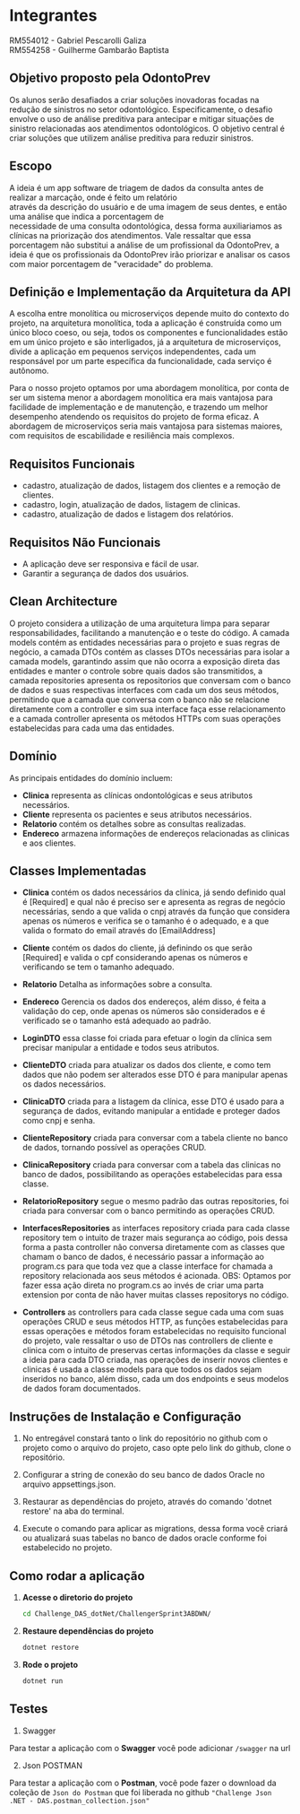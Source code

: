 ﻿# Integrantes
RM554012 - Gabriel Pescarolli Galiza  
RM554258 - Guilherme Gambarão Baptista  

## Objetivo proposto pela OdontoPrev

Os alunos serão desafiados a criar soluções inovadoras focadas na 
redução de sinistros no setor odontológico. Especificamente, o desafio 
envolve o uso de análise preditiva para antecipar e mitigar situações de 
sinistro relacionadas aos atendimentos odontológicos.
O objetivo central é criar soluções que utilizem análise preditiva para 
reduzir sinistros.


## Escopo

A ideia é um app software de triagem de dados da consulta antes de realizar a marcação, onde é feito um relatório  
através da descrição do usuário e de uma imagem de seus dentes, e então uma análise que indica a porcentagem de  
necessidade de uma consulta odontológica, dessa forma auxiliariamos as clínicas na priorização dos atendimentos. 
Vale ressaltar que essa porcentagem não substitui a análise de um profissional da OdontoPrev, a ideia é que os 
profissionais da OdontoPrev irão priorizar e analisar os casos com maior porcentagem de "veracidade" do problema.


## Definição e Implementação da Arquitetura da API

A escolha entre monolítica ou microserviços depende muito do contexto do projeto, na arquitetura monolítica, toda
a aplicação é construída como um único bloco coeso, ou seja, todos os componentes e funcionalidades estão em um 
único projeto e são interligados, já a arquitetura de microserviços, divide a aplicação em pequenos serviços
independentes, cada um responsável por um parte específica da funcionalidade, cada serviço é autônomo.

Para o nosso projeto optamos por uma abordagem monolítica, por conta de ser um sistema menor a abordagem 
monolítica era mais vantajosa para facilidade de implementação e de manutenção, e trazendo um melhor desempenho 
atendendo os requisitos do projeto de forma eficaz. A abordagem de microserviços seria mais vantajosa para 
sistemas maiores, com requisitos de escabilidade e resiliência mais complexos.


## Requisitos Funcionais 

- cadastro, atualização de dados, listagem dos clientes e a remoção de clientes.
- cadastro, login, atualização de dados, listagem de clinicas.
- cadastro, atualização de dados e listagem dos relatórios.

## Requisitos Não Funcionais

- A aplicação deve ser responsiva e fácil de usar.
- Garantir a segurança de dados dos usuários.


## Clean Architecture

O projeto considera a utilização de uma arquitetura limpa para separar responsabilidades, facilitando a manutenção
e o teste do código. A camada models contém as entidades necessárias para o projeto e suas regras de negócio, a 
camada DTOs contém as classes DTOs necessárias para isolar a camada models, garantindo assim que não ocorra a 
exposição direta das entidades e manter o controle sobre quais dados são transmitidos, a camada repositories 
apresenta os repositorios que conversam com o banco de dados e suas respectivas interfaces com cada um dos seus
métodos, permitindo que a camada que conversa com o banco não se relacione diretamente com a controller e sim sua
interface faça esse relacionamento e a camada controller apresenta os métodos HTTPs com suas operações estabelecidas
para cada uma das entidades.

## Domínio 
As principais entidades do domínio incluem:

- **Clinica** representa as clínicas ondontológicas e seus atributos necessários.
- **Cliente** representa os pacientes e seus atributos necessários.
- **Relatorio** contém os detalhes sobre as consultas realizadas.
- **Endereco** armazena informações de endereços relacionadas as clinicas e aos clientes.

## Classes Implementadas

- **Clinica** contém os dados necessários da clínica, já sendo definido qual é [Required] e qual não é preciso ser
e apresenta as regras de negócio necessárias, sendo a que valida o cnpj através da função que considera apenas os 
números e verifica se o tamanho é o adequado, e a que valida o formato do email através do [EmailAddress]

- **Cliente** contém os dados do cliente, já definindo os que serão [Required] e valida o cpf considerando apenas
os números e verificando se tem o tamanho adequado.

- **Relatorio** Detalha as informações sobre a consulta.

- **Endereco** Gerencia os dados dos endereços, além disso, é feita a validação do cep, onde apenas os números são
considerados e é verificado se o tamanho está adequado ao padrão.

- **LoginDTO** essa classe foi criada para efetuar o login da clínica sem precisar manipular a entidade e todos seus
atributos.

- **ClienteDTO** criada para atualizar os dados dos cliente, e como tem dados que não podem ser alterados esse DTO
é para manipular apenas os dados necessários.

- **ClinicaDTO** criada para a listagem da clínica, esse DTO é usado para a segurança de dados, evitando manipular
a entidade e proteger dados como cnpj e senha.

- **ClienteRepository** criada para conversar com a tabela cliente no banco de dados, tornando possível as operações
CRUD.

- **ClinicaRepository** criada para conversar com a tabela das clinicas no banco de dados, possibilitando as operações
estabelecidas para essa classe.

- **RelatorioRepository** segue o mesmo padrão das outras repositories, foi criada para conversar com o banco permitindo
as operações CRUD.

- **InterfacesRepositories** as interfaces repository criada para cada classe repository tem o intuito de trazer
mais segurança ao código, pois dessa forma a pasta controller não conversa diretamente com as classes que chamam
o banco de dados, é necessário passar a informação ao program.cs para que toda vez que a classe interface for 
chamada a repository relacionada aos seus métodos é acionada. OBS: Optamos por fazer essa ação direta no program.cs
ao invés de criar uma parta extension por conta de não haver muitas classes repositorys no código.

- **Controllers** as controllers para cada classe segue cada uma com suas operações CRUD e seus métodos HTTP, as
funções estabelecidas para essas operações e métodos foram estabelecidas no requisito funcional do projeto, vale
ressaltar o uso de DTOs nas controllers de cliente e clinica com o intuito de preservas certas informações da 
classe e seguir a ideia para cada DTO criada, nas operações de inserir novos clientes e clinicas é usada a classe
models para que todos os dados sejam inseridos no banco, além disso, cada um dos endpoints e seus modelos de dados
foram documentados.




## Instruções de Instalação e Configuração

1. No entregável constará tanto o link do repositório no github com o projeto como o arquivo 
do projeto, caso opte pelo link do github, clone o repositório.

2. Configurar a string de conexão do seu banco de dados Oracle no arquivo appsettings.json.

3. Restaurar as dependências do projeto, através do comando 'dotnet restore' na aba do terminal.

4. Execute o comando para aplicar as migrations, dessa forma você criará ou atualizará suas 
tabelas no banco de dados oracle conforme foi estabelecido no projeto.

## Como rodar a aplicação

1. **Acesse o diretorio do projeto**
    ```bash
    cd Challenge_DAS_dotNet/ChallengerSprint3ABDWN/
    ```

2. **Restaure dependências do projeto**
    ```bash
    dotnet restore
    ```

3. **Rode o projeto**
    ```bash
    dotnet run
    ```

## Testes

1. Swagger  

Para testar a aplicação com o **Swagger** você pode adicionar `/swagger` na url  

2. Json POSTMAN  

Para testar a aplicação com o **Postman**, você pode fazer o download da coleção de `Json do Postman` que foi liberada no github `"Challenge Json .NET - DAS.postman_collection.json"`